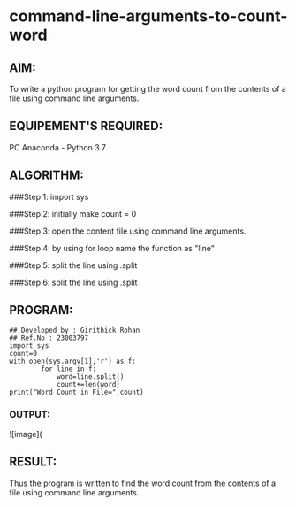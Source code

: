 # command-line-arguments-to-count-word
## AIM:
To write a python program for getting the word count from the contents of a file using command line arguments.
## EQUIPEMENT'S REQUIRED: 
PC
Anaconda - Python 3.7
## ALGORITHM: 
###Step 1:
import sys

###Step 2:
initially make count = 0

###Step 3:
open the content file using command line arguments.

###Step 4:
by using for loop name the function as "line"

###Step 5:
split the line using .split

###Step 6:
split the line using .split 

## PROGRAM:
```
## Developed by : Girithick Rohan
## Ref.No : 23003797
import sys
count=0
with open(sys.argv[1],'r') as f:
        for line in f:
            word=line.split()
            count+=len(word)
print("Word Count in File=",count)
```

### OUTPUT:
![image](


## RESULT:
Thus the program is written to find the word count from the contents of a file using command line arguments.
